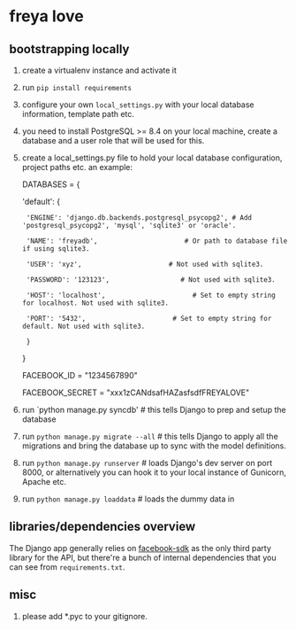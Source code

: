 # freya love

## bootstrapping locally

1. create a virtualenv instance and activate it

2. run `pip install requirements`

3. configure your own `local_settings.py` with your local database information, template path etc.

4. you need to install PostgreSQL >= 8.4 on your local machine, create a database and a user role that will be used for this.

5. create a local_settings.py file to hold your local database configuration, project paths etc. an example:

	DATABASES = {

    'default': {

        'ENGINE': 'django.db.backends.postgresql_psycopg2', # Add 'postgresql_psycopg2', 'mysql', 'sqlite3' or 'oracle'.

        'NAME': 'freyadb',                      # Or path to database file if using sqlite3.

        'USER': 'xyz',                      # Not used with sqlite3.

        'PASSWORD': '123123',                  # Not used with sqlite3.

        'HOST': 'localhost',                      # Set to empty string for localhost. Not used with sqlite3.

	    'PORT': '5432',                      # Set to empty string for default. Not used with sqlite3.

	    }
	}

	FACEBOOK_ID = "1234567890"
	
	FACEBOOK_SECRET = "xxx1zCANdsafHAZasfsdfFREYALOVE"

6. run `python manage.py syncdb' # this tells Django to prep and setup the database

7. run `python manage.py migrate --all` # this tells Django to apply all the migrations and bring the database up to sync with the model definitions.

8. run `python manage.py runserver` # loads Django's dev server on port 8000, or alternatively you can hook it to your local instance of Gunicorn, Apache etc.

9. run `python manage.py loaddata` # loads the dummy data in

## libraries/dependencies overview

The Django app generally relies on [facebook-sdk][1] as the only third party library for the API, but there're a bunch of internal dependencies that you can see from `requirements.txt`.

## misc

1. please add *.pyc to your gitignore.

[1]: https://github.com/pythonforfacebook/facebook-sdk